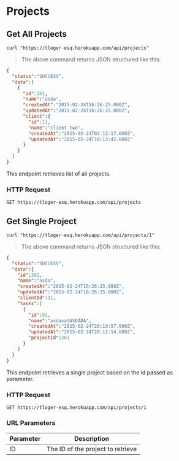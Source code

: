 # Projects

## Get All Projects

```shell
curl "https://tloger-esq.herokuapp.com/api/projects"
```

> The above command returns JSON structured like this:

```json
{  
  "status":"SUCCESS",
  "data":[  
    {  
      "id":261,
      "name":"asda",
      "createdAt":"2015-02-24T16:26:25.000Z",
      "updatedAt":"2015-02-24T16:26:25.000Z",
      "client":{  
        "id":11,
        "name":"client two",
        "createdAt":"2015-02-24T02:12:17.000Z",
        "updatedAt":"2015-02-24T16:13:42.000Z"
      }
    }
  ]
}
```

This endpoint retrieves list of all projects.

### HTTP Request

`GET https://tloger-esq.herokuapp.com/api/projects`


## Get Single Project

```shell
curl "https://tloger-esq.herokuapp.com/api/projects/1"
```

> The above command returns JSON structured like this:

```json
{
  "status":"SUCCESS",
  "data":{  
    "id":261,
    "name":"asda",
    "createdAt":"2015-02-24T16:26:25.000Z",
    "updatedAt":"2015-02-24T16:26:25.000Z",
    "clientId":11,
    "tasks":[  
      {  
        "id":91,
        "name":"asdaxaSASDADA",
        "createdAt":"2015-02-24T20:10:57.000Z",
        "updatedAt":"2015-02-24T20:11:14.000Z",
        "projectId":261
      }
    ]
  }
}
```

This endpoint retrieves a single project based on the id passed as parameter.

### HTTP Request

`GET https://tloger-esq.herokuapp.com/api/projects/1`

### URL Parameters

Parameter | Description
--------- | -----------
ID | The ID of the project to retrieve